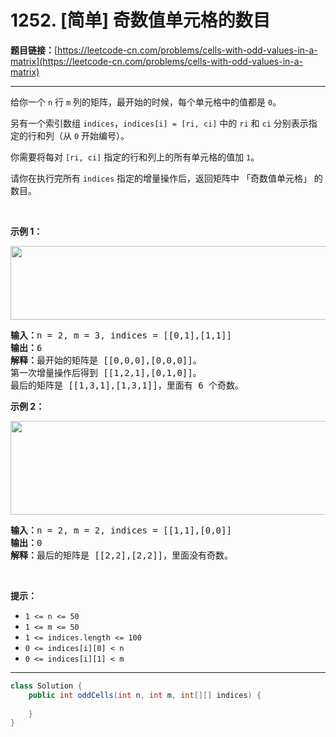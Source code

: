 # 1252. [简单] 奇数值单元格的数目

**题目链接：**[https://leetcode-cn.com/problems/cells-with-odd-values-in-a-matrix](https://leetcode-cn.com/problems/cells-with-odd-values-in-a-matrix)

---

<div class="content__1Y2H">
 <div class="notranslate">
  <p>给你一个&nbsp;<code>n</code>&nbsp;行&nbsp;<code>m</code>&nbsp;列的矩阵，最开始的时候，每个单元格中的值都是 <code>0</code>。</p> 
  <p>另有一个索引数组&nbsp;<code>indices</code>，<code>indices[i] = [ri, ci]</code>&nbsp;中的&nbsp;<code>ri</code> 和 <code>ci</code> 分别表示指定的行和列（从 <code>0</code> 开始编号）。</p> 
  <p>你需要将每对&nbsp;<code>[ri, ci]</code>&nbsp;指定的行和列上的所有单元格的值加 <code>1</code>。</p> 
  <p>请你在执行完所有&nbsp;<code>indices</code>&nbsp;指定的增量操作后，返回矩阵中 「奇数值单元格」 的数目。</p> 
  <p>&nbsp;</p> 
  <p><strong>示例 1：</strong></p> 
  <p><img style="height: 118px; width: 600px;" src="/aliyun-lc-upload/uploads/2019/11/06/e1.png" alt=""></p> 
  <pre class="language-text"><strong>输入：</strong>n = 2, m = 3, indices = [[0,1],[1,1]]
<strong>输出：</strong>6
<strong>解释：</strong>最开始的矩阵是 [[0,0,0],[0,0,0]]。
第一次增量操作后得到 [[1,2,1],[0,1,0]]。
最后的矩阵是 [[1,3,1],[1,3,1]]，里面有 6 个奇数。
</pre> 
  <p><strong>示例 2：</strong></p> 
  <p><img style="height: 150px; width: 600px;" src="/aliyun-lc-upload/uploads/2019/11/06/e2.png" alt=""></p> 
  <pre class="language-text"><strong>输入：</strong>n = 2, m = 2, indices = [[1,1],[0,0]]
<strong>输出：</strong>0
<strong>解释：</strong>最后的矩阵是 [[2,2],[2,2]]，里面没有奇数。
</pre> 
  <p>&nbsp;</p> 
  <p><strong>提示：</strong></p> 
  <ul> 
   <li><code>1 &lt;= n &lt;= 50</code></li> 
   <li><code>1 &lt;= m &lt;= 50</code></li> 
   <li><code>1 &lt;= indices.length &lt;= 100</code></li> 
   <li><code>0 &lt;= indices[i][0] &lt;&nbsp;n</code></li> 
   <li><code>0 &lt;= indices[i][1] &lt;&nbsp;m</code></li> 
  </ul> 
 </div>
</div>

---

```java
class Solution {
    public int oddCells(int n, int m, int[][] indices) {
        
    }
}
```